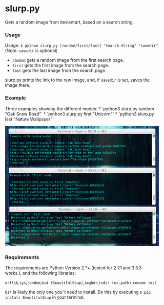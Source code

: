 slurp.py
========
Gets a random image from deviantart, based on a search string.

<h3>Usage</h3>

Usage: `$ python slurp.py [random/first/last] "Search String" "savedir"`
(Note: `savedir` is optional)

* `random` gets a random image from the first search page.
* `first` gets the first image from the search page.
* `last` gets the last image from the search page.

slurp.py prints the link to the raw image, and, if `savedir` is set, saves the image there.

<h3>Example</h3>
Three examples showing the different modes:
* `python3 slurp.py random "Oak Snow Road"`
* `python3 slurp.py first "Unicorn"`
* `python3 slurp.py last "Nature Wallpaper"`

![example][example]

[example]:https://github.com/dfmogk/slurp/raw/master/Example.png "Example"

<h3>Requirements</h3>
The requirements are Python Version 2.*+ (tested for 2.7.1 and 3.3.3 - works.), and the following libraries:

`urllib`,`sys`,`random`,`bs4 (BeautifulSoup)`,`imghdr`,`isdir (os.path)`,`rename (os)`

`bs4` is likely the only one you'll need to install. Do this by executing `$ pip install BeautifulSoup` in your terminal.
